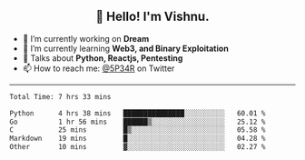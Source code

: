 <h2 align="center">👋 Hello! I'm Vishnu.</h2>


- 🔭 I’m currently working on **Dream**
- 🌱 I’m currently learning **Web3, and Binary Exploitation**
- 💬 Talks about **Python, Reactjs, Pentesting**
- 📫 How to reach me: [@5P34R](https://twitter.com/Vishnu27302693) on Twitter

---
<!--START_SECTION:waka-->

```txt
Total Time: 7 hrs 33 mins

Python      4 hrs 38 mins   ███████████████░░░░░░░░░░   60.01 %
Go          1 hr 56 mins    ██████▒░░░░░░░░░░░░░░░░░░   25.12 %
C           25 mins         █▒░░░░░░░░░░░░░░░░░░░░░░░   05.58 %
Markdown    19 mins         █░░░░░░░░░░░░░░░░░░░░░░░░   04.28 %
Other       10 mins         ▓░░░░░░░░░░░░░░░░░░░░░░░░   02.27 %
```

<!--END_SECTION:waka-->
